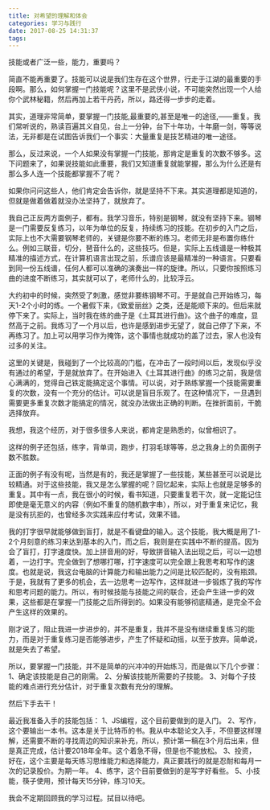 ```yaml
---
title: 对希望的理解和体会
categories: 学习与践行
date: 2017-08-25 14:31:37
tags:
---
```

技能或者广泛一些，能力，重要吗？

简直不能再重要了。技能可以说是我们生存在这个世界，行走于江湖的最重要的手段啊。那么，如何掌握一门技能呢？这里不是武侠小说，不可能突然出现一个人给你个武林秘籍，然后再加上若干丹药，所以，路还得一步步的走着。<!--more-->

其实，道理非常简单，要掌握一门技能,最重要的,甚至是唯一的途径,——重复。我们常听说的，熟读百遍其义自见，台上一分钟，台下十年功，十年磨一剑，等等说法，无非都是在试图告诉我们一个事实：大量重复是技艺精进的唯一途径。

那么，反过来说，一个人如果没有掌握一门技能，那肯定是重复的次数不够多。这下问题来了，如果说技能如此重要，我们又知道重复就能掌握，那么为什么还是有那么多人连一个技能都掌握不了呢？

如果你问问这些人，他们肯定会告诉你，就是坚持不下来。其实道理都是知道的，但就是做着做着就没办法坚持了，就放弃了。

我自己正反两方面例子，都有。我学习音乐，特别是钢琴，就没有坚持下来。钢琴是一门需要反复练习，以年为单位的反复，持续练习的技能。在初步的入门之后，实际上也不大需要钢琴老师的，关键是你要不断的练习。老师无非是布置你练什么。例如三联音，切分，琶音什么的，这些技巧。但是，实际上五线谱是一种极其精准的描述方式，在计算机语言出现之前，乐谱应该是最精准的一种语言。只要看到同一份五线谱，任何人都可以准确的演奏出一样的旋律。所以，只要你按照练习曲的进度不断练习，其实就可以了，老师什么的，比较浮云。

大约初中的时候，突然受了刺激，感觉非要练钢琴不可。于是就自己开始练习，每天1-2个小时的练。一个暑假下来，《致爱丽丝》之类，还是能顺下来的。但后来就停下来了。实际上，当时我在练的曲子是《土耳其进行曲》。这个曲子的难度，显然高于之前。我练习了一个月以后，也许是感到进步无望了，就自己停了下来，不再练习了。加上可以用学习作为掩饰，这个事情也就成功的盖了过去，家人也没有过多的关注。

这里的关键是，我碰到了一个比较高的门槛，在冲击了一段时间以后，发现似乎没有通过的希望，于是就放弃了。在开始进入《土耳其进行曲》的练习之前，我是信心满满的，觉得自己铁定能搞定这个事情。可以说，对于熟练掌握一个技能需要重复的次数，没有一个充分的估计。可以说是盲目乐观了。在这种情况下，一旦遇到需要更多重复次数才能搞定的情况，就没办法做出正确的判断。在挫折面前，干脆选择放弃。

我想，我这个经历，对于很多很多人来说，都肯定是熟悉的，似曾相识了。

这样的例子还包括，练字，背单词，跑步，打羽毛球等等，总之我身上的负面例子数不胜数。

正面的例子有没有呢，当然是有的，我还是掌握了一些技能，某些甚至可以说是比较精通。对于这些技能，我又是怎么掌握的呢？回忆起来，实际上也就是足够多的重复。其中有一点，我在很小的时候，看书知道，只要重复若干次，就一定能记住即使是毫无意义的内容（例如不重复的随机数字串），所以，对于重复来记忆，我是没有抗拒的，也曾经多次实践来应付考试，效果不错。

我的打字很早就能够做到盲打，就是不看键盘的输入。这个技能，我大概是用了1-2个月刻意的练习来达到基本的入门，而之后，我则是在实践中不断的提高。因为会了盲打，打字速度快。加上拼音用的好，导致拼音输入法出现之后，可以一边想着，一边打字。完全做到了想哪打哪，打字速度可以完全跟上我思考和写作的速度。也就是说，我这台电脑的计算能力和输出能力之间是比较匹配的，没有瓶颈。于是，我就有了更多的机会，去一边思考一边写作，这样就进一步锻炼了我的写作和思考问题的能力。所以，有时候技能与技能之间的联合，还会产生进一步的效果，这些都是在掌握一门技能之后所得到的。如果没有能够彻底精通，是完全不会产生这样的效果的。

刚才说了，阻止我进一步进步的，并不是重复，我并不是没有继续重复练习的能力，而是对于重复练习是否能够进步，产生了怀疑和动摇，以至于放弃。简单说，就是失去了希望。

所以，要掌握一门技能，并不是简单的兴冲冲的开始练习，而是做以下几个步骤：
1、确定该技能是自己的刚需。
2、分解该技能所需要的子技能。
3、对每个子技能的难点进行充分估计，对于重复次数有充分的理解。

然后下手去干！

最近我准备入手的技能包括：
1、JS编程，这个目前要做到的是入门。
2、写作，这个要输出一本书。这本是关于比特币的书。我从中本聪论文入手，不但要这样理解，还需要不断的寻找周边的知识来补充，所以，预计第一稿在3个月后出来，但是真正完成，估计要2018年全年。这个着急不得，但是也不能放松。
3、投资，好在，这个主要是每天练习思维能力和选择能力，真正要践行的就是忍耐和每月一次的记录股价。为期一年。
4、练字，这个目前要做到的是写字好看些。
5、小技能，筷子使用，预计每天15分钟，练习10天。

我会不定期回顾我的学习过程。拭目以待吧。